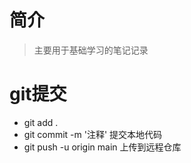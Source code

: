 # 简介

> 主要用于基础学习的笔记记录

# git提交

- git add .
- git commit -m '注释' 提交本地代码
- git push -u origin main 上传到远程仓库